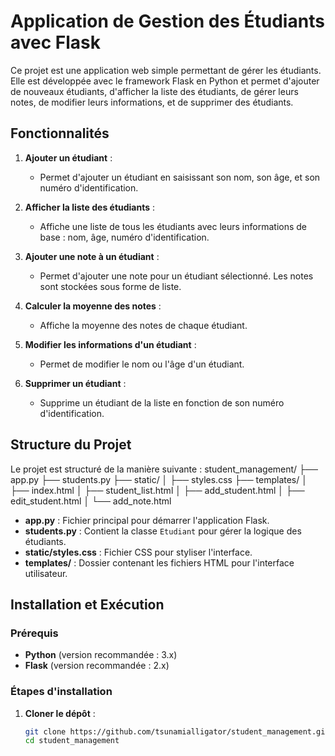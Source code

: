# Application de Gestion des Étudiants avec Flask

Ce projet est une application web simple permettant de gérer les étudiants. Elle est développée avec le framework Flask en Python et permet d'ajouter de nouveaux étudiants, d'afficher la liste des étudiants, de gérer leurs notes, de modifier leurs informations, et de supprimer des étudiants. 

## Fonctionnalités

1. **Ajouter un étudiant** : 
   - Permet d'ajouter un étudiant en saisissant son nom, son âge, et son numéro d'identification.

2. **Afficher la liste des étudiants** : 
   - Affiche une liste de tous les étudiants avec leurs informations de base : nom, âge, numéro d'identification.

3. **Ajouter une note à un étudiant** : 
   - Permet d'ajouter une note pour un étudiant sélectionné. Les notes sont stockées sous forme de liste.

4. **Calculer la moyenne des notes** : 
   - Affiche la moyenne des notes de chaque étudiant.

5. **Modifier les informations d'un étudiant** : 
   - Permet de modifier le nom ou l'âge d'un étudiant.

6. **Supprimer un étudiant** : 
   - Supprime un étudiant de la liste en fonction de son numéro d'identification.

## Structure du Projet

Le projet est structuré de la manière suivante :
student_management/ 
├── app.py 
├── students.py 
├── static/ 
│ ├── styles.css
├── templates/
│ ├── index.html 
│ ├── student_list.html 
│ ├── add_student.html 
│ ├── edit_student.html 
│ └── add_note.html

- **app.py** : Fichier principal pour démarrer l'application Flask.
- **students.py** : Contient la classe `Etudiant` pour gérer la logique des étudiants.
- **static/styles.css** : Fichier CSS pour styliser l'interface.
- **templates/** : Dossier contenant les fichiers HTML pour l'interface utilisateur.

## Installation et Exécution

### Prérequis

- **Python** (version recommandée : 3.x)
- **Flask** (version recommandée : 2.x)

### Étapes d'installation

1. **Cloner le dépôt** :
   ```bash
   git clone https://github.com/tsunamialligator/student_management.git
   cd student_management
